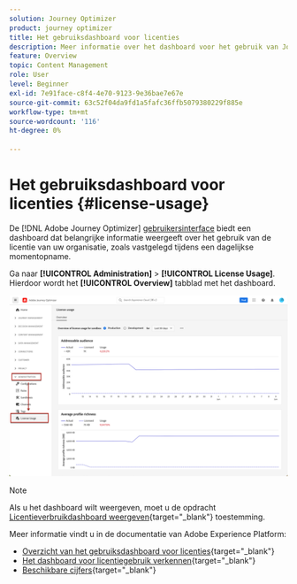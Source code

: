 ```yaml
---
solution: Journey Optimizer
product: journey optimizer
title: Het gebruiksdashboard voor licenties
description: Meer informatie over het dashboard voor het gebruik van Journey Optimizer-licenties
feature: Overview
topic: Content Management
role: User
level: Beginner
exl-id: 7e91face-c8f4-4e70-9123-9e36bae7e67e
source-git-commit: 63c52f04da9fd1a5fafc36ffb5079380229f885e
workflow-type: tm+mt
source-wordcount: '116'
ht-degree: 0%

---
```


# Het gebruiksdashboard voor licenties {#license-usage}

De [!DNL Adobe Journey Optimizer] [gebruikersinterface](../start/user-interface.md) biedt een dashboard dat belangrijke informatie weergeeft over het gebruik van de licentie van uw organisatie, zoals vastgelegd tijdens een dagelijkse momentopname.

Ga naar **[!UICONTROL Administration]** > **[!UICONTROL License Usage]**. Hierdoor wordt het **[!UICONTROL Overview]** tabblad met het dashboard.

![](assets/license-usage-dashboard.png)

>[!NOTE]
>
>Als u het dashboard wilt weergeven, moet u de opdracht [Licentieverbruikdashboard weergeven](https://experienceleague.adobe.com/docs/experience-platform/dashboards/permissions.html?lang=en#available-permissions){target="_blank"} toestemming.

Meer informatie vindt u in de documentatie van Adobe Experience Platform:

* [Overzicht van het gebruiksdashboard voor licenties](https://experienceleague.adobe.com/docs/experience-platform/dashboards/guides/license-usage.html){target="_blank"}
* [Het dashboard voor licentiegebruik verkennen](https://experienceleague.adobe.com/docs/experience-platform/dashboards/guides/license-usage.html#exploring-the-license-usage-dashboard){target="_blank"}
* [Beschikbare cijfers](https://experienceleague.adobe.com/docs/experience-platform/dashboards/guides/license-usage.html#available-metrics){target="_blank"}
